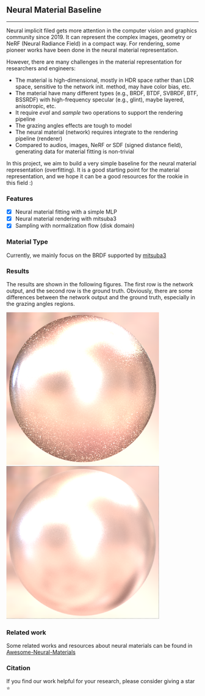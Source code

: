 ## Neural Material Baseline

---

Neural implicit filed gets more attention in the computer vision and graphics community since 2019. 
It can represent the complex images, geometry or NeRF (Neural Radiance Field) in a compact way. 
For rendering, some pioneer works have been done in the neural material representation.

However, there are many challenges in the material representation for researchers and engineers:
- The material is high-dimensional, mostly in HDR space rather than LDR space, sensitive to the network init. method, may have color bias, etc.
- The material have many different types (e.g., BRDF, BTDF, SVBRDF, BTF, BSSRDF) with high-frequency specular (e.g., glint), maybe layered, anisotropic, etc.
- It require *eval* and *sample* two operations to support the rendering pipeline
- The grazing angles effects are tough to model
- The neural material (network) requires integrate to the rendering pipeline (renderer)
- Compared to audios, images, NeRF or SDF (signed distance field), generating data for material fitting is non-trivial

In this project, we aim to build a very simple baseline for the neural material representation (overfitting).
It is a good starting point for the material representation, and we hope it can be a good resources for the rookie in this field :)

### Features
- [x] Neural material fitting with a simple MLP
- [x] Neural material rendering with mitsuba3
- [x] Sampling with normalization flow (disk domain)

### Material Type
Currently, we mainly focus on the BRDF supported by [mitsuba3](https://www.mitsuba-renderer.org/)


### Results

The results are shown in the following figures. The first row is the network output, and the second row is the ground truth.
Obviously, there are some differences between the network output and the ground truth, especially in the grazing angles regions.

<img src="assets/network_res.png" height="400" width="400">

<img src="assets/gt.png" height="400" width="400">


### Related work 

Some related works and resources about neural materials can be found in [Awesome-Neural-Materials](https://github.com/bearprin/Awesome-Neural-Materials)


### Citation
If you find our work helpful for your research, please consider giving a star ⭐